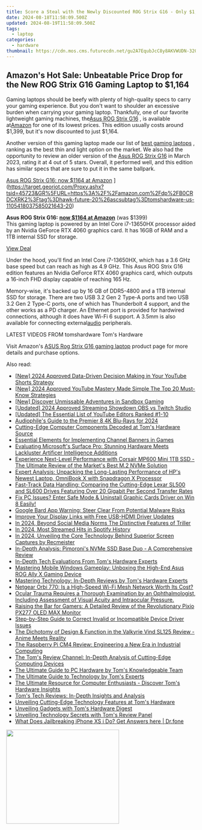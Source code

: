 ```yaml
---
title: Score a Steal with the Newly Discounted ROG Strix G16 - Only $1,164 on Amazon
date: 2024-08-18T11:58:09.500Z
updated: 2024-08-19T11:58:09.500Z
tags:
  - laptop
categories:
  - hardware
thumbnail: https://cdn.mos.cms.futurecdn.net/gu2A7EqubJcC8y8AKVWUDN-320-80.jpg
---
```


## Amazon's Hot Sale: Unbeatable Price Drop for the New ROG Strix G16 Gaming Laptop to $1,164

Gaming laptops should be beefy with plenty of high-quality specs to carry your gaming experience. But you don't want to shoulder an excessive burden when carrying your gaming laptop. Thankfully, one of our favorite lightweight gaming machines, the[Asus ROG Strix G16](https://target.georiot.com/Proxy.ashx?tsid=45723&GR%5FURL=https%3A%2F%2Famazon.com%2Fdp%2FB0CRDCXRK2%3Ftag%3Dhawk-future-20%26ascsubtag%3Dtomshardware-us-1396338050996253068-20) , is available at[Amazon](https://tools.techidaily.com) for one of its lowest prices. This edition usually costs around $1,399, but it's now discounted to just $1,164.

 Another version of this gaming laptop made our list of [best gaming laptops](https://tools.techidaily.com) , ranking as the best thin and light option on the market. We also had the opportunity to review an older version of the [Asus ROG Strix G16](https://tools.techidaily.com) in March 2023, rating it at 4 out of 5 stars. Overall, it performed well, and this edition has similar specs that are sure to put it in the same ballpark.

[Asus ROG Strix G16: now $1164 at Amazon](https://cdn.mos.cms.futurecdn.net/Mx9da6fbTf8r2SBLaW8LvQ-200-100.jpg "Asus ROG Strix G16: now $1164 at Amazon") ](https://target.georiot.com/Proxy.ashx?tsid=45723&GR%5FURL=https%3A%2F%2Famazon.com%2Fdp%2FB0CRDCXRK2%3Ftag%3Dhawk-future-20%26ascsubtag%3Dtomshardware-us-1105418037585021643-20)

**Asus ROG Strix G16:** [**now $1164 at Amazon**](https://target.georiot.com/Proxy.ashx?tsid=45723&GR%5FURL=https%3A%2F%2Famazon.com%2Fdp%2FB0CRDCXRK2%3Ftag%3Dhawk-future-20%26ascsubtag%3Dtomshardware-us-1014497616183185093-20) (was $1399)  
 This gaming laptop is powered by an Intel Core i7-13650HX processor aided by an Nvidia GeForce RTX 4060 graphics card. It has 16GB of RAM and a 1TB internal SSD for storage.

[View Deal](https://target.georiot.com/Proxy.ashx?tsid=45723&GR%5FURL=https%3A%2F%2Famazon.com%2Fdp%2FB0CRDCXRK2%3Ftag%3Dhawk-future-20%26ascsubtag%3Dtomshardware-us-1105418037585021643-20)

 Under the hood, you'll find an Intel Core i7-13650HX, which has a 3.6 GHz base speed but can reach as high as 4.9 GHz. This Asus ROG Strix G16 edition features an Nvidia GeForce RTX 4060 graphics card, which outputs a 16-inch FHD display capable of reaching 165 Hz.

 Memory-wise, it's backed up by 16 GB of DDR5-4800 and a 1TB internal SSD for storage. There are two USB 3.2 Gen 2 Type-A ports and two USB 3.2 Gen 2 Type-C ports, one of which has Thunderbolt 4 support, and the other works as a PD charger. An Ethernet port is provided for hardwired connections, although it does have Wi-Fi 6 support. A 3.5mm is also available for connecting external[audio](https://tools.techidaily.com) peripherals.

 LATEST VIDEOS FROM tomshardware Tom's Hardware

 Visit Amazon's [ASUS Rog Strix G16 gaming laptop](https://target.georiot.com/Proxy.ashx?tsid=45723&GR%5FURL=https%3A%2F%2Famazon.com%2Fdp%2FB0CRDCXRK2%3Ftag%3Dhawk-future-20%26ascsubtag%3Dtomshardware-us-1005669547481568445-20) product page for more details and purchase options.

<ins class="adsbygoogle"
     style="display:block"
     data-ad-format="autorelaxed"
     data-ad-client="ca-pub-7571918770474297"
     data-ad-slot="1223367746"></ins>



<ins class="adsbygoogle"
     style="display:block"
     data-ad-client="ca-pub-7571918770474297"
     data-ad-slot="8358498916"
     data-ad-format="auto"
     data-full-width-responsive="true"></ins>

<span class="atpl-alsoreadstyle">Also read:</span>
<div><ul>
<li><a href="https://facebook-record-videos.techidaily.com/new-2024-approved-data-driven-decision-making-in-your-youtube-shorts-strategy/"><u>[New] 2024 Approved  Data-Driven Decision Making in Your YouTube Shorts Strategy</u></a></li>
<li><a href="https://youtube-docs.techidaily.com/024-approved-youtube-mastery-made-simple-the-top-20-must-know-strategies/"><u>[New] 2024 Approved  YouTube Mastery Made Simple  The Top 20 Must-Know Strategies</u></a></li>
<li><a href="https://remote-screen-capture.techidaily.com/new-discover-unmissable-adventures-in-sandbox-gaming/"><u>[New] Discover Unmissable Adventures in Sandbox Gaming</u></a></li>
<li><a href="https://screen-activity-recording.techidaily.com/updated-2024-approved-streaming-showdown-obs-vs-twitch-studio/"><u>[Updated] 2024 Approved  Streaming Showdown  OBS vs Twitch Studio</u></a></li>
<li><a href="https://facebook-video-footage.techidaily.com/updated-the-essential-list-of-youtube-editors-ranked-1-10/"><u>[Updated] The Essential List of YouTube Editors Ranked #1-10</u></a></li>
<li><a href="https://extra-information.techidaily.com/audiophiles-guide-to-the-premier-8-4k-blu-rays-for-2024/"><u>Audiophile's Guide to the Premier 8 4K Blu-Rays for 2024</u></a></li>
<li><a href="https://hardware-reviews.techidaily.com/cutting-edge-computer-components-decoded-at-toms-hardware-source/"><u>Cutting-Edge Computer Components Decoded at Tom's Hardware Source</u></a></li>
<li><a href="https://youtube-docs.techidaily.com/tial-elements-for-implementing-channel-banners-in-games/"><u>Essential Elements for Implementing Channel Banners in Games</u></a></li>
<li><a href="https://hardware-reviews.techidaily.com/evaluating-microsofts-surface-pro-stunning-hardware-meets-lackluster-artificer-intelligence-additions/"><u>Evaluating Microsoft's Surface Pro: Stunning Hardware Meets Lackluster Artificer Intelligence Additions</u></a></li>
<li><a href="https://hardware-reviews.techidaily.com/experience-next-level-performance-with-corsair-mp600-mini-1tb-ssd-the-ultimate-review-of-the-markets-best-m2-nvme-solution/"><u>Experience Next-Level Performance with Corsair MP600 Mini 1TB SSD - The Ultimate Review of the Market's Best M.2 NVMe Solution</u></a></li>
<li><a href="https://hardware-reviews.techidaily.com/expert-analysis-unpacking-the-long-lasting-performance-of-hps-newest-laptop-omnibook-x-with-snapdragon-x-processor/"><u>Expert Analysis: Unpacking the Long-Lasting Performance of HP's Newest Laptop, OmniBook X with Snapdragon X Processor</u></a></li>
<li><a href="https://hardware-reviews.techidaily.com/fast-track-data-handling-comparing-the-cutting-edge-lexar-sl500-and-sl600-drives-featuring-over-20-gigabit-per-second-transfer-rates/"><u>Fast-Track Data Handling: Comparing the Cutting-Edge Lexar SL500 and SL600 Drives Featuring Over 20 Gigabit Per Second Transfer Rates</u></a></li>
<li><a href="https://driver-error.techidaily.com/fix-pc-issues-enter-safe-mode-and-uninstall-graphic-cards-driver-on-win-8-easily/"><u>Fix PC Issues? Enter Safe Mode & Uninstall Graphic Cards Driver on Win 8 Easily!</u></a></li>
<li><a href="https://tech-revival.techidaily.com/google-bard-app-warning-steer-clear-from-potential-malware-risks/"><u>Google Bard App Warning: Steer Clear From Potential Malware Risks</u></a></li>
<li><a href="https://win-dash.techidaily.com/improve-your-display-links-with-free-usb-hdmi-driver-updates/"><u>Improve Your Display Links with Free USB-HDMI Driver Updates</u></a></li>
<li><a href="https://extra-tips.techidaily.com/in-2024-beyond-social-media-norms-the-distinctive-features-of-triller/"><u>In 2024, Beyond Social Media Norms  The Distinctive Features of Triller</u></a></li>
<li><a href="https://screen-sharing-recording.techidaily.com/in-2024-most-streamed-hits-in-spotify-history/"><u>In 2024, Most Streamed Hits in Spotify History</u></a></li>
<li><a href="https://video-capture.techidaily.com/in-2024-unveiling-the-core-technology-behind-superior-screen-captures-by-recmeister/"><u>In 2024, Unveiling the Core Technology Behind Superior Screen Captures by Recmeister</u></a></li>
<li><a href="https://hardware-reviews.techidaily.com/in-depth-analysis-pimoronis-nvme-ssd-base-duo-a-comprehensive-review/"><u>In-Depth Analysis: Pimoroni's NVMe SSD Base Duo - A Comprehensive Review</u></a></li>
<li><a href="https://hardware-reviews.techidaily.com/in-depth-tech-evaluations-from-toms-hardware-experts/"><u>In-Depth Tech Evaluations From Tom's Hardware Experts</u></a></li>
<li><a href="https://hardware-reviews.techidaily.com/mastering-mobile-windows-gameplay-unboxing-the-high-end-asus-rog-ally-x-gaming-device/"><u>Mastering Mobile Windows Gameplay: Unboxing the High-End Asus ROG Ally X Gaming Device</u></a></li>
<li><a href="https://hardware-reviews.techidaily.com/mastering-technology-in-depth-reviews-by-toms-hardware-experts/"><u>Mastering Technology: In-Depth Reviews by Tom's Hardware Experts</u></a></li>
<li><a href="https://hardware-reviews.techidaily.com/netgear-orbi-770-is-a-high-speed-wi-fi-mesh-network-worth-its-cost/"><u>Netgear Orbi 770: Is a High-Speed Wi-Fi Mesh Network Worth Its Cost?</u></a></li>
<li><a href="https://hardware-reviews.techidaily.com/1723341692803-ocular-trauma-requires-a-thorough-examination-by-an-ophthalmologist-including-assessment-of-visual-acuity-and-intraocular-pressure/"><u>Ocular Trauma Requires a Thorough Examination by an Ophthalmologist, Including Assessment of Visual Acuity and Intraocular Pressure.</u></a></li>
<li><a href="https://hardware-reviews.techidaily.com/raising-the-bar-for-gamers-a-detailed-review-of-the-revolutionary-pixio-px277-oled-max-monitor/"><u>Raising the Bar for Gamers: A Detailed Review of the Revolutionary Pixio PX277 OLED MAX Monitor</u></a></li>
<li><a href="https://driver-error.techidaily.com/step-by-step-guide-to-correct-invalid-or-incompatible-device-driver-issues/"><u>Step-by-Step Guide to Correct Invalid or Incompatible Device Driver Issues</u></a></li>
<li><a href="https://hardware-reviews.techidaily.com/the-dichotomy-of-design-and-function-in-the-valkyrie-vind-sl125-review-anime-meets-reality/"><u>The Dichotomy of Design & Function in the Valkyrie Vind SL125 Review - Anime Meets Reality</u></a></li>
<li><a href="https://hardware-reviews.techidaily.com/the-raspberry-pi-cm4-review-engineering-a-new-era-in-industrial-computing/"><u>The Raspberry Pi CM4 Review: Engineering a New Era in Industrial Computing</u></a></li>
<li><a href="https://hardware-reviews.techidaily.com/the-toms-review-channel-in-depth-analysis-of-cutting-edge-computing-devices/"><u>The Tom's Review Channel: In-Depth Analysis of Cutting-Edge Computing Devices</u></a></li>
<li><a href="https://hardware-reviews.techidaily.com/the-ultimate-guide-to-pc-hardware-by-toms-knowledgeable-team/"><u>The Ultimate Guide to PC Hardware by Tom's Knowledgeable Team</u></a></li>
<li><a href="https://hardware-reviews.techidaily.com/the-ultimate-guide-to-technology-by-toms-experts/"><u>The Ultimate Guide to Technology by Tom's Experts</u></a></li>
<li><a href="https://hardware-reviews.techidaily.com/the-ultimate-resource-for-computer-enthusiasts-discover-toms-hardware-insights/"><u>The Ultimate Resource for Computer Enthusiasts - Discover Tom's Hardware Insights</u></a></li>
<li><a href="https://hardware-reviews.techidaily.com/toms-tech-reviews-in-depth-insights-and-analysis/"><u>Tom's Tech Reviews: In-Depth Insights and Analysis</u></a></li>
<li><a href="https://hardware-reviews.techidaily.com/unveiling-cutting-edge-technology-features-at-toms-hardware/"><u>Unveiling Cutting-Edge Technology Features at Tom's Hardware</u></a></li>
<li><a href="https://hardware-reviews.techidaily.com/unveiling-gadgets-with-toms-hardware-digest/"><u>Unveiling Gadgets with Tom's Hardware Digest</u></a></li>
<li><a href="https://hardware-reviews.techidaily.com/unveiling-technology-secrets-with-toms-review-panel/"><u>Unveiling Technology Secrets with Tom's Review Panel</u></a></li>
<li><a href="https://iphone-unlock.techidaily.com/what-does-jailbreaking-iphone-xs-i-do-get-answers-here-drfone-by-drfone-ios/"><u>What Does Jailbreaking iPhone XS i Do? Get Answers here | Dr.fone</u></a></li>
</ul></div>

<!-- affiliate ads begin -->
<a href="https://printrendy.pxf.io/c/5597632/1453720/17020" target="_top" id="1453720"><img src="//a.impactradius-go.com/display-ad/17020-1453720" border="0" alt="" width="300" height="250"/></a><img height="0" width="0" src="https://imp.pxf.io/i/5597632/1453720/17020" style="position:absolute;visibility:hidden;" border="0" />
<!-- affiliate ads end -->